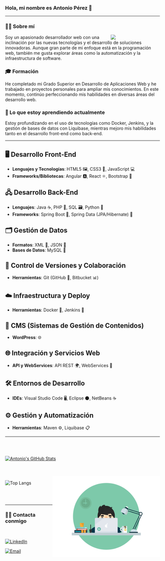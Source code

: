 ### Hola, mi nombre es Antonio Pérez 👋

<hr>

### 👨🏻 Sobre mí 

<img align='right' src="https://media.giphy.com/media/M9gbBd9nbDrOTu1Mqx/giphy.gif" width="160">



<p>
  Soy un apasionado desarrollador web con una inclinación por las nuevas tecnologías y el desarrollo de soluciones innovadoras. Aunque gran parte de mi enfoque está en la programación web, también me gusta explorar áreas como la automatización y la infraestructura de software.
</p>

<h3>🎓 Formación</h3>
<p>
  He completado mi Grado Superior en Desarrollo de Aplicaciones Web y he trabajado en proyectos personales para ampliar mis conocimientos. En este momento, continúo perfeccionando mis habilidades en diversas áreas del desarrollo web.
</p>

<h3>🌱 Lo que estoy aprendiendo actualmente</h3>
<p>
  Estoy profundizando en el uso de tecnologías como Docker, Jenkins, y la gestión de bases de datos con Liquibase, mientras mejoro mis habilidades tanto en el desarrollo front-end como back-end.
</p>

<hr>


## 🖥️ Desarrollo Front-End

- **Lenguajes y Tecnologías**: HTML5 🖼️, CSS3 🎨, JavaScript 💻
- **Frameworks/Bibliotecas**: Angular 🅰️, React ⚛️, Bootstrap 👢

## 🖧 Desarrollo Back-End

- **Lenguajes**: Java ☕, PHP 🐘, SQL 🗃️, Python 🐍
- **Frameworks**: Spring Boot 🌱, Spring Data (JPA/Hibernate) 🍃

## 🗂️ Gestión de Datos

- **Formatos**: XML 📝, JSON 📄
- **Bases de Datos**: MySQL 🐬

## 🔧 Control de Versiones y Colaboración

- **Herramientas**: Git (GitHub 🐙, Bitbucket 📊)

## ☁️ Infraestructura y Deploy

- **Herramientas**: Docker 🐳, Jenkins 🔧

## 📝 CMS (Sistemas de Gestión de Contenidos)

- **WordPress**: 🌐

## 🌐 Integración y Servicios Web

- **API y WebServices**: API REST 🌍, WebServices 🔗

## 🛠️ Entornos de Desarrollo

- **IDEs**: Visual Studio Code 🖥️, Eclipse 🌑, NetBeans ☕️

## ⚙️ Gestión y Automatización

- **Herramientas**: Maven ⚙️, Liquibase 📋







<hr>



<br/><br/>

[![Antonio's GitHub Stats](https://github-readme-stats.vercel.app/api?username=Apermar87&show_icons=true)](https://github.com/Apermar87)


<br/>

<br/>


<img src="https://github.com/nirala69/nirala69/blob/master/70804f7e25b11f29db904f2fa7b4cd9d.gif" width="350" align='right'>

![Top Langs](https://github-readme-stats.vercel.app/api/top-langs/?username=Apermar87&show_icons=true)



<br><br>



<hr>



<h3> 🤝🏻 Contacta conmigo </h3>

<br>



<p align="center">

<a href="https://www.linkedin.com/in/ajperezmarin/"><img alt="LinkedIn" src="https://img.shields.io/badge/LinkedIn-Antonio%20Jes%C3%BAs-blue?style=flat-square&logo=linkedin"></a>

<a href="mailto:ajperezmarin@gmail.com"><img alt="Email" src="https://img.shields.io/badge/Email-ajperezmarin@gmail.com-blue?style=flat-square&logo=gmail"></a>

</p>


